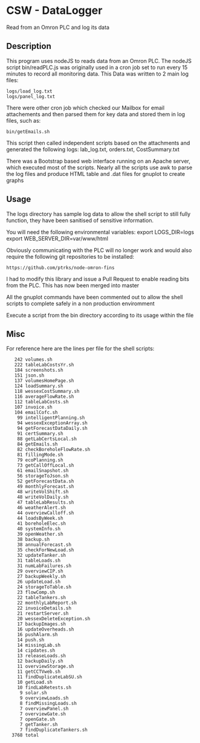 # CSW - DataLogger

Read from an Omron PLC and log its data

## Description

This program uses nodeJS to reads data from an Omron PLC.
The nodeJS script bin/readPLC.js was originally used in a cron job set to run every 15 minutes to record all monitoring data.
This Data was written to 2 main log files:

	logs/load_log.txt
	logs/panel_log.txt

There were other cron job which checked our Mailbox for email attachements and then parsed them for key data and stored them in log files, such as:

	bin/getEmails.sh

This script then called independent scripts based on the attachments and generated the following logs: lab_log.txt, orders.txt, CostSummary.txt

There was a Bootstrap based web interface running on an Apache server, which executed most of the scripts. Nearly all the scripts use awk to parse the log files
and produce HTML table and .dat files for gnuplot to create graphs

## Usage

The logs directory has sample log data to allow the shell script to still fully function, they have been sanitised of sensitive information.

You will need the following environmental variables:
	export LOGS_DIR=logs
	export WEB_SERVER_DIR=var/www/html

Obviously communicating with the PLC will no longer work and would also require the following git repositories to be installed:

	https://github.com/ptrks/node-omron-fins

I had to modify this library and issue a Pull Request to enable reading bits from the PLC. This has now been merged into master

All the gnuplot commands have been commented out to allow the shell scripts to complete safely in a non production enviromment

Execute a script from the bin directory according to its usage within the file

## Misc

For reference here are the lines per file for the shell scripts:
```
   242 volumes.sh
   222 tableLabCostsYr.sh
   184 screenshots.sh
   151 json.sh
   137 volumesHomePage.sh
   124 loadSummary.sh
   118 wessexCostSummary.sh
   116 averageFlowRate.sh
   112 tableLabCosts.sh
   107 invoice.sh
   104 emailCofc.sh
    99 intelligentPlanning.sh
    94 wessexExceptionArray.sh
    94 getForecastDataDaily.sh
    91 certSummary.sh
    88 getLabCertsLocal.sh
    84 getEmails.sh
    82 checkBoreholeFlowRate.sh
    81 fillingMode.sh
    79 ecoPlanning.sh
    73 getCallOffLocal.sh
    61 emailSnapshot.sh
    56 storageToJson.sh
    52 getForecastData.sh
    49 monthlyForecast.sh
    48 writeVolShift.sh
    48 writeVolDaily.sh
    47 tableLabResults.sh
    46 weatherAlert.sh
    44 overviewCalloff.sh
    44 loadsByWeek.sh
    41 boreholeElec.sh
    40 systemInfo.sh
    39 openWeather.sh
    38 backup.sh
    38 annualForecast.sh
    35 checkForNewLoad.sh
    32 updateTanker.sh
    31 tableLoads.sh
    31 numLabFailures.sh
    29 overviewCIP.sh
    27 backupWeekly.sh
    26 updateLoad.sh
    24 storageToTable.sh
    23 flowComp.sh
    22 tableTankers.sh
    22 monthlyLabReport.sh
    22 invoiceDetails.sh
    21 restartServer.sh
    20 wessexDeleteException.sh
    17 backupImages.sh
    16 updateOverheads.sh
    16 pushAlarm.sh
    14 push.sh
    14 missingLab.sh
    14 cipdates.sh
    13 releaseLoads.sh
    12 backupDaily.sh
    11 overviewStorage.sh
    11 getCCTVweb.sh
    11 findDuplicateLabSU.sh
    10 getLoad.sh
    10 findLabRetests.sh
     9 solar.sh
     9 overviewLoads.sh
     8 findMissingLoads.sh
     7 overviewPanel.sh
     7 overviewGate.sh
     7 openGate.sh
     7 getTanker.sh
     7 findDuplicateTankers.sh
  3768 total
```
